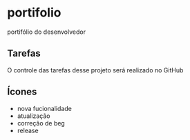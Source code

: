 # portifolio
portifólio do desenvolvedor

## Tarefas
O controle das tarefas desse projeto será realizado no GitHub

## Ícones
<ul>
    <li>nova fucionalidade</li>
    <li>atualização</li>
    <li>correção de beg</li>
    <li>release</li>
</ul>